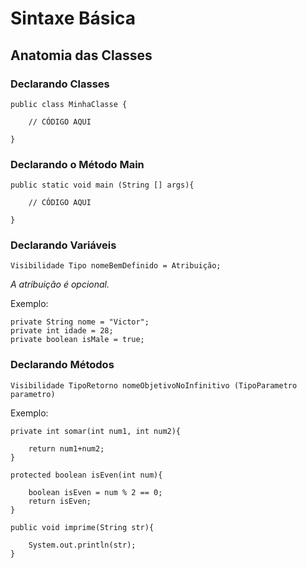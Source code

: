 # Sintaxe Básica

## Anatomia das Classes

### Declarando Classes

```
public class MinhaClasse {
	
	// CÓDIGO AQUI
	
}
```

### Declarando o Método Main
```
public static void main (String [] args){
	
	// CÓDIGO AQUI
	
}
```

### Declarando Variáveis
```
Visibilidade Tipo nomeBemDefinido = Atribuição;
```
_A atribuição é opcional._

Exemplo:
```
private String nome = "Victor";
private int idade = 28;
private boolean isMale = true;
```

### Declarando Métodos
```
Visibilidade TipoRetorno nomeObjetivoNoInfinitivo (TipoParametro parametro)
```
Exemplo:
```
private int somar(int num1, int num2){
	
	return num1+num2;
}

protected boolean isEven(int num){
	
	boolean isEven = num % 2 == 0; 
	return isEven;
}

public void imprime(String str){
	
	System.out.println(str);
}
```

